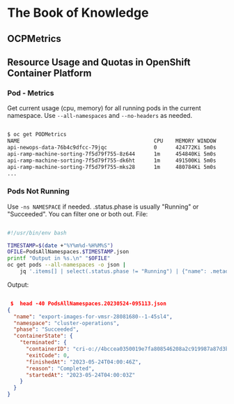 # The Book of Knowledge

## OCPMetrics

## Resource Usage and Quotas in OpenShift Container Platform

### Pod - Metrics

Get current usage (cpu, memory) for all running pods in the current namespace.
Use `--all-namespaces` and `--no-headers` as needed.

``` bash

$ oc get PODMetrics
NAME                                           CPU    MEMORY WINDOW
api-newops-data-76b4c9dfcc-79jqc               0      424772Ki 5m0s
api-ramp-machine-sorting-7f5d79f755-8z644      1m     454840Ki 5m0s
api-ramp-machine-sorting-7f5d79f755-dk6ht      1m     491500Ki 5m0s
api-ramp-machine-sorting-7f5d79f755-mks28      1m     480784Ki 5m0s
...

```

### Pods Not Running

Use `-ns NAMESPACE` if needed. .status.phase is usually "Running" or
"Succeeded".  You can filter one or both out.
File:

``` bash

#!/usr/bin/env bash

TIMESTAMP=$(date +"%Y%m%d-%H%M%S")
OFILE=PodsAllNamespaces.$TIMESTAMP.json
printf "Output in %s.\n" "$OFILE"
oc get pods --all-namespaces -o json |
    jq '.items[] | select(.status.phase != "Running") | {"name": .metadata.name, "namespace": .metadata.namespace, "phase": .status.phase , "containerState": .status.containerStatuses[]?.state}' > "$OFILE"

```

Output:

``` json

 $  head -40 PodsAllNamespaces.20230524-095113.json
{
  "name": "export-images-for-vmsr-28081680--1-45sl4",
  "namespace": "cluster-operations",
  "phase": "Succeeded",
  "containerState": {
    "terminated": {
      "containerID": "cri-o://4bccea0350019e7fa808546208a2c919987a87d3b76775458ad2e6fec8b6da77",
      "exitCode": 0,
      "finishedAt": "2023-05-24T04:00:46Z",
      "reason": "Completed",
      "startedAt": "2023-05-24T04:00:03Z"
    }
  }
}

```

[//]: # ( vim: set ai noet nu sts=2 sw=2 ts=2 tw=78 filetype=markdown :)
[//]: # ( vim: set ai noet nu sts=2 sw=2 ts=2 tw=78 filetype=markdown :)

